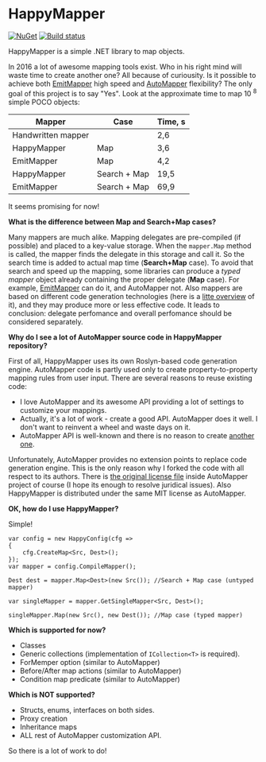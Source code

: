 # HappyMapper
[![NuGet](http://img.shields.io/nuget/v/HappyMapper.svg)](https://www.nuget.org/packages/HappyMapper/)
[![Build status](https://ci.appveyor.com/api/projects/status/k3g84dwuav95hr08?svg=true)](https://ci.appveyor.com/project/chumakov-ilya/happymapper)

HappyMapper is a simple .NET library to map objects.

In 2016 a lot of awesome mapping tools exist. Who in his right mind will waste time to create another one? All because of curiousity. Is it possible to achieve both [EmitMapper](https://emitmapper.codeplex.com/) high speed and [AutoMapper](https://github.com/AutoMapper/AutoMapper) flexibility? The only goal of this project is to say "Yes". Look at the approximate time to map 10 <sup>8</sup> simple POCO objects:

Mapper | Case | Time, s
------ | ----- | -------------
Handwritten mapper |  | 2,6
HappyMapper |  Map| 3,6
EmitMapper |  Map | 4,2
HappyMapper |  Search + Map  | 19,5
EmitMapper |  Search + Map | 69,9

 It seems promising for now!    

**What is the difference between Map and Search+Map cases?**

Many mappers are much alike. Mapping delegates are pre-compiled (if possible) and placed to a key-value storage. When the `mapper.Map` method is called, the mapper finds the delegate in this storage and call it. So the search time is added to actual map time (**Search+Map** case). To avoid that search and speed up the mapping, some libraries can produce a _typed mapper_ object already containing the proper delegate (**Map** case). For example, [EmitMapper](https://emitmapper.codeplex.com/wikipage?title=Getting%20started&referringTitle=Home) can do it, and AutoMapper not.  Also mappers are based on different code generation technologies (here is a [litte overview](https://github.com/chumakov-ilya/Demo.DynamicCodeGen) of it), and they may produce more or less effective code. It leads to conclusion: delegate perfomance and overall perfomance should be considered separately.

**Why do I see a lot of AutoMapper source code in HappyMapper repository?**

First of all, HappyMapper uses its own Roslyn-based code generation engine. AutoMapper code is partly used only to create property-to-property mapping rules from user input. There are several reasons to reuse existing code:

  - I love AutoMapper and its awesome API providing a lot of settings to customize your mappings. 
  - Actually, it's a lot of work - create a good API. AutoMapper does it well. I don't want to reinvent a wheel and waste days on it.
  - AutoMapper API is well-known and there is no reason to create [another one](https://xkcd.com/927/).

Unfortunately, AutoMapper provides no extension points to replace code generation engine. This is the only reason why I forked the code with all respect to its authors. There is [the original license file](https://github.com/chumakov-ilya/HappyMapper/blob/master/AutoMapper.ConfigurationAPI/LICENSE.txt) inside AutoMapper project of course (I hope its enough to resolve juridical issues). Also HappyMapper is distributed under the same MIT license as AutoMapper. 


**ОК, how do I use HappyMapper?**

Simple!

    var config = new HappyConfig(cfg =>
    {
        cfg.CreateMap<Src, Dest>();
    });
    var mapper = config.CompileMapper();
    
    Dest dest = mapper.Map<Dest>(new Src()); //Search + Map case (untyped mapper)
    
    var singleMapper = mapper.GetSingleMapper<Src, Dest>();
    
    singleMapper.Map(new Src(), new Dest()); //Map case (typed mapper)

**Which is supported for now?**

- Classes 
- Generic collections (implementation of `ICollection<T>` is required).
- ForMemper option (similar to AutoMapper)
- Before/After map actions (similar to AutoMapper)
- Condition map predicate (similar to AutoMapper)


**Which is NOT supported?**

- Structs, enums, interfaces on both sides.
- Proxy creation
- Inheritance maps
- ALL rest of AutoMapper customization API.

So there is a lot of work to do!
